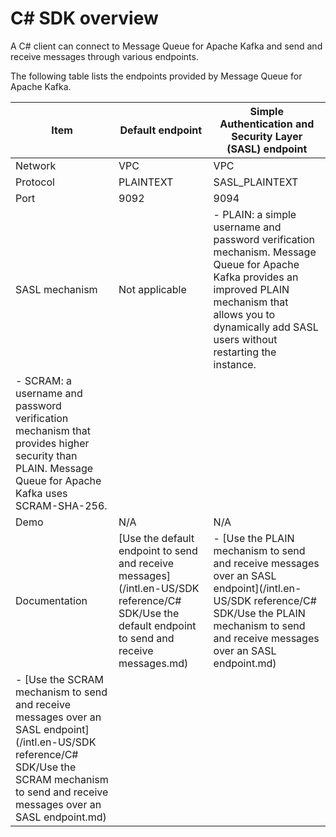 # C\# SDK overview

A C\# client can connect to Message Queue for Apache Kafka and send and receive messages through various endpoints.

The following table lists the endpoints provided by Message Queue for Apache Kafka.

|Item|Default endpoint|Simple Authentication and Security Layer \(SASL\) endpoint|
|----|----------------|----------------------------------------------------------|
|Network|VPC|VPC|
|Protocol|PLAINTEXT|SASL\_PLAINTEXT|
|Port|9092|9094|
|SASL mechanism|Not applicable|-   PLAIN: a simple username and password verification mechanism. Message Queue for Apache Kafka provides an improved PLAIN mechanism that allows you to dynamically add SASL users without restarting the instance.
-   SCRAM: a username and password verification mechanism that provides higher security than PLAIN. Message Queue for Apache Kafka uses SCRAM-SHA-256. |
|Demo|N/A|N/A|
|Documentation|[Use the default endpoint to send and receive messages](/intl.en-US/SDK reference/C# SDK/Use the default endpoint to send and receive messages.md)|-   [Use the PLAIN mechanism to send and receive messages over an SASL endpoint](/intl.en-US/SDK reference/C# SDK/Use the PLAIN mechanism to send and receive messages over an SASL endpoint.md)
-   [Use the SCRAM mechanism to send and receive messages over an SASL endpoint](/intl.en-US/SDK reference/C# SDK/Use the SCRAM mechanism to send and receive messages over an SASL endpoint.md) |

